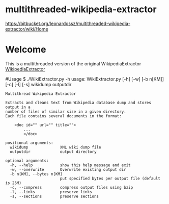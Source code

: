 multithreaded-wikipedia-extractor
================================
https://bitbucket.org/leonardossz/multithreaded-wikipedia-extractor/wiki/Home

# Welcome
This is a multithreaded version of the original WikipediaExtractor
[WikipediaExtractor](http://medialab.di.unipi.it/wiki/Wikipedia_Extractor)

#Usage
	$ ./WikiExtractor.py -h
	usage: WikiExtractor.py [-h] [-w] [-b n[KM]] [-c] [-l] [-s] wikidump outputdir
	
	Multithread Wikipedia Extractor
	    
	Extracts and cleans text from Wikipedia database dump and stores output in a
	number of files of similar size in a given directory.
	Each file contains several documents in the format:
	    
		<doc id="" url="" title="">
	        ...
	        </doc>
	
	positional arguments:
	  wikidump              XML wiki dump file
	  outputdir             output directory
	
	optional arguments:
	  -h, --help            show this help message and exit
	  -w, --overwrite       Overwrite existing output dir
	  -b n[KM], --bytes n[KM]
	                        put specified bytes per output file (default is 25M)
	  -c, --compress        compress output files using bzip
	  -l, --links           preserve links
	  -s, --sections        preserve sections

